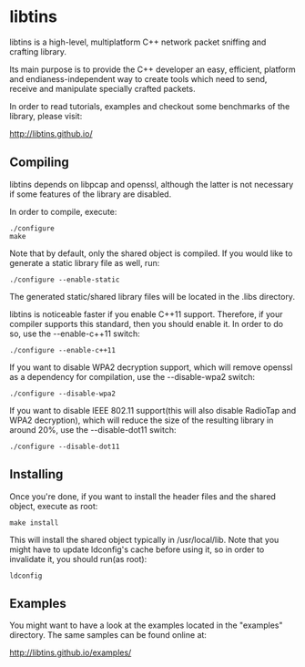 libtins
=======

libtins is a high-level, multiplatform C++ network packet sniffing and 
crafting library. 

Its main purpose is to provide the C++ developer an easy, efficient, 
platform and endianess-independent way to create tools which need to 
send, receive and manipulate specially crafted packets. 

In order to read tutorials, examples and checkout some benchmarks of the
library, please visit:

http://libtins.github.io/

## Compiling ##

libtins depends on libpcap and openssl, although the latter is not 
necessary if some features of the library are disabled.

In order to compile, execute:

```Shell
./configure
make
```

Note that by default, only the shared object is compiled. If you would
like to generate a static library file as well, run:

```Shell
./configure --enable-static
```

The generated static/shared library files will be located in the .libs
directory.

libtins is noticeable faster if you enable C++11 support. Therefore, if
your compiler supports this standard, then you should enable it. In 
order to do so, use the --enable-c++11 switch:

```Shell
./configure --enable-c++11
```

If you want to disable WPA2 decryption support, which will remove 
openssl as a dependency for compilation, use the --disable-wpa2 switch:

```Shell
./configure --disable-wpa2
```

If you want to disable IEEE 802.11 support(this will also disable 
RadioTap and WPA2 decryption), which will reduce the size of the 
resulting library in around 20%, use the --disable-dot11 switch:

```Shell
./configure --disable-dot11
```

## Installing ##

Once you're done, if you want to install the header files and the 
shared object, execute as root:

```Shell
make install
```

This will install the shared object typically in /usr/local/lib. Note
that you might have to update ldconfig's cache before using it, so 
in order to invalidate it, you should run(as root):

```Shell
ldconfig
```

## Examples ##

You might want to have a look at the examples located  in the "examples"
directory. The same samples can be found online at:

http://libtins.github.io/examples/
